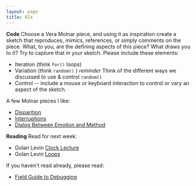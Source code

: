 ```yaml
---
layout: page
title: 02a
---
```


__Code__
Choose a Vera Molnar piece, and using it as inspiration create a sketch that reproduces, mimics, references, or simply comments on the piece. What, to you, are the defining aspects of this piece? What draws you to it? Try to capture that in your sketch.
Please include these elements:
- Iteration (think `for()` loops)
- Variation (think `random()` ) _reminder_ Think of the different ways we discussed to use & control `random()`
- Control -- include a mouse or keyboard interaction to control or vary an aspect of the sketch.

A few Molnar pieces I like:
- [Disparition](http://dada.compart-bremen.de/item/artwork/130)
- [Interruptions](http://dam.org/artists/phase-one/vera-molnar/artworks-bodies-of-work/works-from-the-1960s-70s)
- [Dialog Between Emotion and Method](http://dada.compart-bremen.de/item/artwork/127)

__Reading__
Read for next week:
- Golan Levin [Clock Lecture](https://github.com/golanlevin/lectures/tree/master/lecture_clock)
- Golan Levin [Loops](https://github.com/golanlevin/lectures/blob/master/lecture_loops/README.md)

If you haven't read already, please read:
- [Field Guide to Debugging](https://p5js.org/learn/debugging.html)
